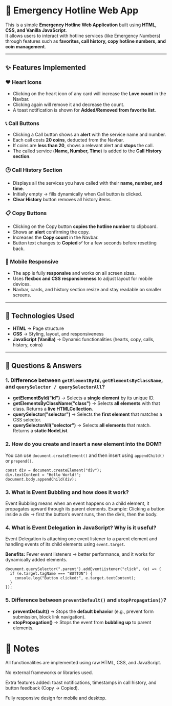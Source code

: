 # 🚨 Emergency Hotline Web App

This is a simple **Emergency Hotline Web Application** built using **HTML, CSS, and Vanilla JavaScript**.  
It allows users to interact with hotline services (like Emergency Numbers) through features such as **favorites, call history, copy hotline numbers, and coin management**.

---

## ✨ Features Implemented

### ❤️ Heart Icons
- Clicking on the heart icon of any card will increase the **Love count** in the Navbar.  
- Clicking again will remove it and decrease the count.  
- A toast notification is shown for **Added/Removed from favorite list**.  

### 📞 Call Buttons
- Clicking a Call button shows an **alert** with the service name and number.  
- Each call costs **20 coins**, deducted from the Navbar.  
- If coins are **less than 20**, shows a relevant alert and **stops** the call.  
- The called service (**Name, Number, Time**) is added to the **Call History section**.  

### 🕒 Call History Section
- Displays all the services you have called with their **name, number, and time**.  
- Initially empty → fills dynamically when Call button is clicked.  
- **Clear History** button removes all history items.  

### 📋 Copy Buttons
- Clicking on the Copy button **copies the hotline number** to clipboard.  
- Shows an **alert** confirming the copy.  
- Increases the **Copy count** in the Navbar.  
- Button text changes to **Copied ✅** for a few seconds before resetting back.  

### 📱 Mobile Responsive
- The app is fully **responsive** and works on all screen sizes.  
- Uses **flexbox and CSS responsiveness** to adjust layout for mobile devices.  
- Navbar, cards, and history section resize and stay readable on smaller screens.  

---

## 📂 Technologies Used
- **HTML** → Page structure  
- **CSS** → Styling, layout, and responsiveness  
- **JavaScript (Vanilla)** → Dynamic functionalities (hearts, copy, calls, history, coins)  

---



<h2>📘 Questions & Answers</h2>

  <div class="box">
    <h3>1. Difference between <code>getElementById</code>, <code>getElementsByClassName</code>, and <code>querySelector / querySelectorAll</code>?</h3>
    <ul>
      <li><b>getElementById("id")</b> → Selects a <b>single element</b> by its unique ID.</li>
      <li><b>getElementsByClassName("class")</b> → Selects <b>all elements</b> with that class. Returns a <b>live HTMLCollection</b>.</li>
      <li><b>querySelector("selector")</b> → Selects the <b>first element</b> that matches a CSS selector.</li>
      <li><b>querySelectorAll("selector")</b> → Selects <b>all elements</b> that match. Returns a <b>static NodeList</b>.</li>
    </ul>
  </div>

  <div class="box">
    <h3>2. How do you create and insert a new element into the DOM?</h3>
    <p>You can use <code>document.createElement()</code> and then insert using <code>appendChild()</code> or <code>prepend()</code>.</p>
    <pre><code>const div = document.createElement("div");
div.textContent = "Hello World!";
document.body.appendChild(div);</code></pre>
  </div>

  <div class="box">
    <h3>3. What is Event Bubbling and how does it work?</h3>
    <p>
      Event Bubbling means when an event happens on a child element, 
      it propagates upward through its parent elements.  
      Example: Clicking a button inside a div → first the button’s event runs, 
      then the div’s, then the body.
    </p>
  </div>

  <div class="box">
    <h3>4. What is Event Delegation in JavaScript? Why is it useful?</h3>
    <p>
      Event Delegation is attaching one event listener to a parent element 
      and handling events of its child elements using <code>event.target</code>.
    </p>
    <p><b>Benefits:</b> Fewer event listeners → better performance, and it works for dynamically added elements.</p>
    <pre><code>document.querySelector(".parent").addEventListener("click", (e) => {
  if (e.target.tagName === "BUTTON") {
    console.log("Button clicked:", e.target.textContent);
  }
});</code></pre>
  </div>

  <div class="box">
    <h3>5. Difference between <code>preventDefault()</code> and <code>stopPropagation()</code>?</h3>
    <ul>
      <li><b>preventDefault()</b> → Stops the <b>default behavior</b> (e.g., prevent form submission, block link navigation).</li>
      <li><b>stopPropagation()</b> → Stops the event from <b>bubbling up</b> to parent elements.</li>
    </ul>
  </div>



 # 📌 Notes

All functionalities are implemented using raw HTML, CSS, and JavaScript.

No external frameworks or libraries used.

Extra features added: toast notifications, timestamps in call history, and button feedback (Copy → Copied).

Fully responsive design for mobile and desktop.
